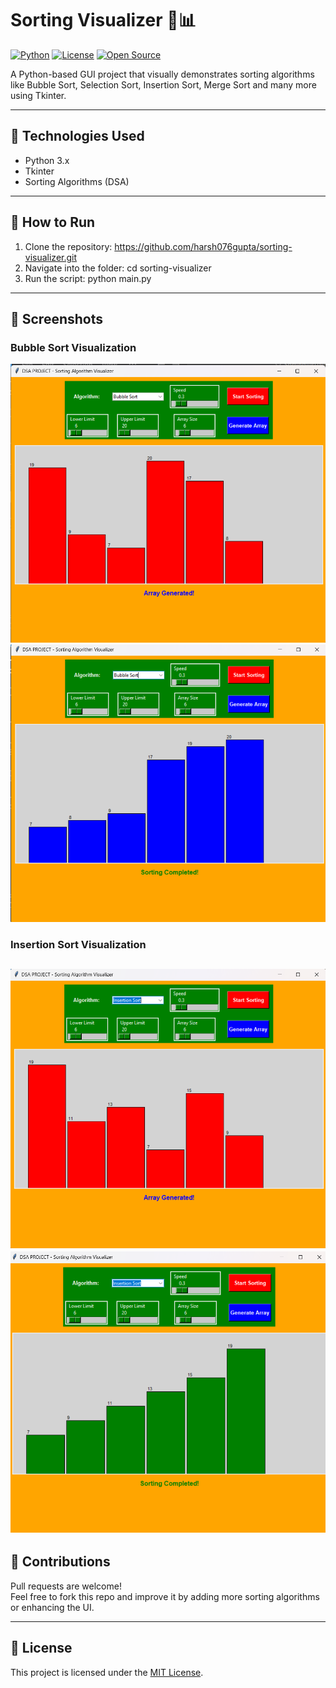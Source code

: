 # Sorting Visualizer 🎨📊

[![Python](https://img.shields.io/badge/Python-3.x-blue?logo=python)](https://www.python.org/)
[![License](https://img.shields.io/badge/License-MIT-green.svg)](LICENSE)
[![Open Source](https://badges.frapsoft.com/os/v1/open-source.svg?v=103)]()

A Python-based GUI project that visually demonstrates sorting algorithms like Bubble Sort, Selection Sort, Insertion Sort, Merge Sort and many more using Tkinter.

---

## 🔧 Technologies Used
- Python 3.x
- Tkinter
- Sorting Algorithms (DSA)

---

## 🚀 How to Run
1. Clone the repository: https://github.com/harsh076gupta/sorting-visualizer.git
2. Navigate into the folder: cd sorting-visualizer
3. Run the script: python main.py


---

## 📸 Screenshots

### Bubble Sort Visualization  
![Bubble Sort - Before Sorting](bubble_BeforeSorting.png)  
![Bubble Sort - After Sorting](bubble_AfterSorting.png)

### Insertion Sort Visualization  
![Insertion Sort - Before Sorting](Insertion_BeforeSorting.png)  
![Insertion Sort - After Sorting](Insertion_AfterSorting.png)
---

## 🙌 Contributions

Pull requests are welcome!  
Feel free to fork this repo and improve it by adding more sorting algorithms or enhancing the UI.

---

## 📄 License

This project is licensed under the [MIT License](LICENSE).